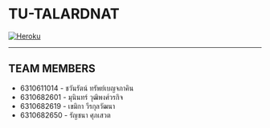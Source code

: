 # TU-TALARDNAT

[![Heroku](https://img.shields.io/badge/heroku-%23430098.svg?style=for-the-badge&logo=heroku&logoColor=white)](https://tu-talardnat.herokuapp.com/)

-----
## TEAM MEMBERS

- 6310611014 - ชวันรัตน์ ทรัพย์เบญจภาคิน
- 6310682601 - มุนินทร์ วุฒิพงศ์วรกิจ
- 6310682619 - เขมิกา วีรกุลวัฒนา
- 6310682650 - รัญชนา ศุภเสวต
